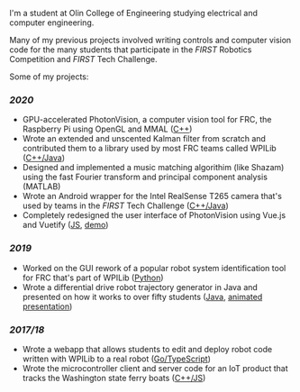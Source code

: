 I'm a student at Olin College of Engineering studying electrical and computer engineering.

Many of my previous projects involved writing controls and computer vision code for the many students that participate in the *FIRST* Robotics Competition and *FIRST* Tech Challenge.

Some of my projects:
### *2020*
 - GPU-accelerated PhotonVision, a computer vision tool for FRC, the Raspberry Pi using OpenGL and MMAL ([C++](https://github.com/PhotonVision/photon-picam-driver))
 - Wrote an extended and unscented Kalman filter from scratch and contributed them to a library used by most FRC teams called WPILib ([C++/Java](https://github.com/wpilibsuite/allwpilib/commit/3b283ab9aaf9d23d7870b9c3723d03760a0bd378))
 - Designed and implemented a music matching algorithim (like Shazam) using the fast Fourier transform and principal component analysis (MATLAB)
 - Wrote an Android wrapper for the Intel RealSense T265 camera that's used by teams in the *FIRST* Tech Challenge ([C++/Java](https://github.com/pietroglyph/ftc265))
 - Completely redesigned the user interface of PhotonVision using Vue.js and Vuetify ([JS](https://github.com/PhotonVision/photonvision/tree/v2021.1.3/photon-client), [demo](https://demo.photonvision.org/))

### *2019*
 - Worked on the GUI rework of a popular robot system identification tool for FRC that's part of WPILib ([Python](https://github.com/wpilibsuite/frc-characterization))
 - Wrote a differential drive robot trajectory generator in Java and presented on how it works to over fifty students ([Java](https://github.com/Spartronics4915/SpartronicsLib), [animated presentation](https://github.com/pietroglyph/trajectory-presentation))

### *2017/18*
 - Wrote a webapp that allows students to edit and deploy robot code written with WPILib to a real robot ([Go/TypeScript](https://github.com/pietroglyph/learnyouarobot))
 - Wrote the microcontroller client and server code for an IoT product that tracks the Washington state ferry boats ([C++/JS](https://github.com/pietroglyph/fow))
